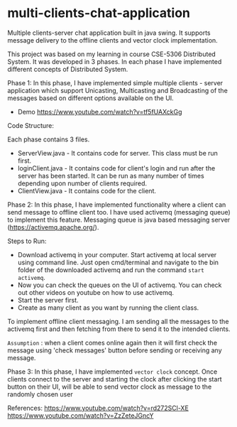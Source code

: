 # multi-clients-chat-application
Multiple clients-server chat application built in java swing. It supports message delivery to the offline clients and vector clock implementation.

This project was based on my learning in course CSE-5306 Distributed System.
It was developed in 3 phases. In each phase I have implemented different concepts of Distributed System.

Phase 1:
In this phase, I have implemented simple multiple clients - server application which support Unicasting, Multicasting and Broadcasting of the messages based on different options available on the UI.
- Demo https://www.youtube.com/watch?v=tf5fUAXckGg
 
 Code Structure:

Each phase contains 3 files. 
- ServerView.java - It contains code for server. This class must be run first.
- loginClient.java - It contains code for client's login and run after the server has been started. It can be run as many number of times depending upon number of clients required.
- ClientView.java - It contains code for the client.

Phase 2:
In this phase, I have implemented functionality where a client can send message to offline client too. I have used activemq (messaging queue) to implement this feature.
Messaging queue is java based messaging server (https://activemq.apache.org/).

Steps to Run:
- Download activemq in your computer. Start activemq at local server using command line. Just open cmd/terminal and navigate to the bin folder of the downloaded activemq and run the command `start activemq`.
- Now you can check the queues on the UI of activemq. You can check out other videos on youtube on how to use activemq.
- Start the server first.
- Create as many client as you want by running the client class.

To implement offline client messaging. I am sending all the messages to the activemq first and then fetching from there to send it to the intended clients.

`Assumption` : when a client comes online again then it will first check the message using 'check messages' button before sending or receiving any message.

Phase 3:
In this phase, I have implemented `vector clock` concept. Once clients connect to the server and starting the clock after clicking the start button on their UI, will be able to send vector clock as message to the randomly chosen user




References:
https://www.youtube.com/watch?v=rd272SCl-XE
https://www.youtube.com/watch?v=ZzZeteJGncY
